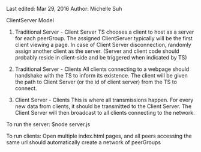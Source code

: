 Last edited: Mar 29, 2016
Author: Michelle Suh

ClientServer Model

1. Traditional Server - Client Server
TS chooses a client to host as a server for each peerGroup. The assigned ClientServer typically will be the first client viewing a page. In case of Client Server disconnection, randomly assign another client as the server. (Server and client code should probably reside in client-side and be triggered when indicated by TS)

2. Traditional Server - Clients
All clients connecting to a webpage should handshake with the TS to inform its existence. The client will be given the path to Client Server (or the id of client server) from the TS to connect.

3. Client Server - Clients
This is where all transmissions happen. For every new data from clients, it should be transmitted to the Client Server. The Client Server will then broadcast to all clients connecting to the network.


To run the server:
$node server.js

To run clients:
Open multiple index.html pages, and all peers accessing the same url
should automatically create a network of peerGroups
